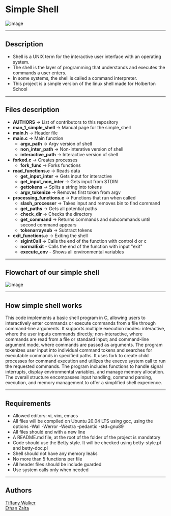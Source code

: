 # Simple Shell

![image](https://github.com/tiffanywalker22/test/assets/121834519/77aefda3-ca99-4e00-bca9-b2f390d9873f)

<hr>

 ## Description 
<ul style=“list-style-type:square”> 
<li> Shell is a UNIX term for the interactive user interface with an operating system. </li>
<li> The shell is the layer of programming that understands and executes the commands a user enters. </li>
<li> In some systems, the shell is called a command interpreter. </li>
<li> This project is a simple version of the linux shell made for Holberton School </li> </ul> 

<hr>

## Files description
 - **AUTHORS** -> List of contributors to this repository
 - **man_1_simple_shell** -> Manual page for the simple_shell
 - **main.h** -> Header file
 - **main.c** -> Main function
   - **argv_path** -> Argv version of shell
   - **non_inter_path** -> Non-interative version of shell
   - **interactive_path** -> Interactive version of shell
- **forked.c** -> Creates processes
  - **fork_func** -> Forks functions
- **read_functions.c** -> Reads data
  - **get_input_inter** -> Gets input for interactive
  - **get_input_non_inter** -> Gets input from STDIN
  - **gettokens** -> Splits a string into tokens
  - **argv_tokenize** -> Removes first token from argv
- **processing_functions.c** -> Functions that run when called
  - **slash_processer** -> Takes input and removes bin to find command
  - **get_paths** -> Gets all potential paths
  - **check_dir** -> Checks the directory
  - **get_command** -> Returns commands and subcommands until second command appears
  - **tokenarraysub** -> Subtract tokens
- **exit_functions.c** -> Exiting the shell
  - **sigintCall** -> Calls the end of the function with control d or c
  - **normalExit** - Calls the end of the function with input "exit"
  - **execute_env** - Shows all environmental variables

<hr>

## Flowchart of our simple shell

![image](https://github.com/tiffanywalker22/holbertonschool-simple_shell/assets/121834519/cc210f34-3832-4474-afbb-ba4d9020a1c0)

<hr>

## How simple shell works
This code implements a basic shell program in C, allowing users to interactively enter commands or execute commands from a file through command-line arguments. It supports multiple execution modes: interactive, where the user inputs commands directly; non-interactive, where commands are read from a file or standard input; and command-line argument mode, where commands are passed as arguments. The program tokenizes user input into individual command tokens and searches for executable commands in specified paths. It uses fork to create child processes for command execution and utilizes the execve system call to run the requested commands. The program includes functions to handle signal interrupts, display environmental variables, and manage memory allocation. The overall structure encompasses input handling, command parsing, execution, and memory management to offer a simplified shell experience.

<hr>

## Requirements
<ul style=“list-style-type:square”>
<li> Allowed editors: vi, vim, emacs </li>
<li> All files will be compiled on Ubuntu 20.04 LTS using gcc, using the options -Wall -Werror -Wextra -pedantic -std=gnu89 </li>
<li> All files should end with a new line </li>
<li> A README.md file, at the root of the folder of the project is mandatory </li>
<li> Code should use the Betty style. It will be checked using betty-style.pl and betty-doc.pl </li>
<li> Shell should not have any memory leaks </li>
<li> No more than 5 functions per file </li>
<li> All header files should be include guarded </li>
<li> Use system calls only when needed </li> </ul>

<hr>

## Authors
<a href="https://github.com/tiffanywalker22">Tiffany Walker</a> <br>
<a href="https://github.com/Zal-atan">Ethan Zalta</a> <br>



